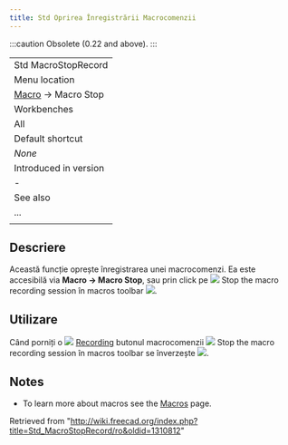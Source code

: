 ```yaml
---
title: Std Oprirea Înregistrării Macrocomenzii
---
```

:::caution
Obsolete (0.22 and above).
:::

|  |
| --- |
| Std MacroStopRecord |
| Menu location |
| [Macro](/Macros/ro "Macros/ro") → Macro Stop |
| Workbenches |
| All |
| Default shortcut |
| *None* |
| Introduced in version |
| - |
| See also |
| ... |
|  |

## Descriere

Această funcție oprește înregistrarea unei macrocomenzi. Ea este accesibilă via **Macro → Macro Stop**, sau prin click pe ![](/images/Std_DlgMacroStop.png) Stop the macro recording session în macros toolbar ![](/images/Macros_toolbar.jpg).

## Utilizare

Când porniți o ![](/images/Std_DlgMacroRecord.png) [Recording](/Std_DlgMacroRecord "Std DlgMacroRecord") butonul macrocomenzii ![](/images/Std_DlgMacroStop.png) Stop the macro recording session în macros toolbar se înverzește ![](/images/Std_DlgMacroStop_02.png).

## Notes

* To learn more about macros see the [Macros](/Macros "Macros") page.

Retrieved from "<http://wiki.freecad.org/index.php?title=Std_MacroStopRecord/ro&oldid=1310812>"